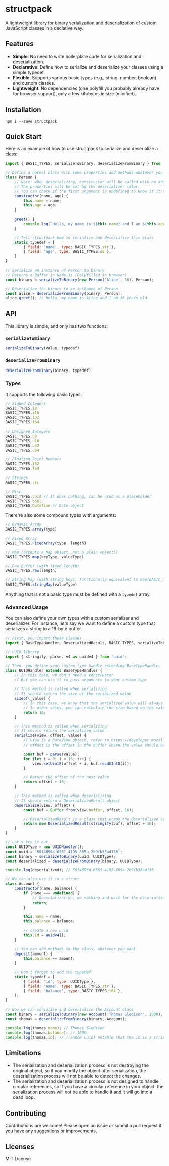 # structpack

A lightweight library for binary serialization and deserialization of custom JavaScript classes in a declative way.

## Features

- **Simple**: No need to write boilerplate code for serialization and deserialization.
- **Declarative**: Define how to serialize and deserialize your classes using a simple typedef.
- **Flexible**: Supports various basic types (e.g., string, number, boolean) and custom classes.
- **Lightweight**: No dependencies (one polyfill you probably already have for browser support), only a few kilobytes in size (minified).

## Installation

```
npm i --save structpack
```

## Quick Start

Here is an example of how to use structpack to serialize and deserialize a class:

```js
import { BASIC_TYPES, serializeToBinary, deserializeFromBinary } from 'structpack';

// Define a normal class with some properties and methods whatever you want
class Person {
	// Note: when deserializing, constructor will be called with no arguments.
	// The properties will be set by the deserializer later.
	// You can check if the first argument is undefined to know if it's a deserialization.
	constructor(name, age) {  
		this.name = name;
		this.age = age;
	}

	greet() {
		console.log(`Hello, my name is ${this.name} and I am ${this.age} years old.`);
	}

	// Tell structpack how to serialize and deserialize this class
	static typedef = [
		{ field: 'name', type: BASIC_TYPES.str },
		{ field: 'age', type: BASIC_TYPES.u8 },
	]
}

// Serialize an instance of Person to binary
// Returns a Buffer in Node.js (Polyfilled in browser)
const binary = serializeToBinary(new Person('Alice', 30), Person);

// Deserialize the binary to an instance of Person
const alice = deserializeFromBinary(binary, Person);
alice.greet(); // Hello, my name is Alice and I am 30 years old.
```

## API

This library is simple, and only has two functions:

### `serializeToBinary`

```js
serializeToBinary(value, typedef)
```

### `deserializeFromBinary`

```js
deserializeFromBinary(binary, typedef)
```

### Types

It supports the following basic types:

```js
// Signed Integers
BASIC_TYPES.i8
BASIC_TYPES.i16
BASIC_TYPES.i32
BASIC_TYPES.i64

// Unsigned Integers
BASIC_TYPES.u8
BASIC_TYPES.u16
BASIC_TYPES.u32
BASIC_TYPES.u64

// Floating Point Numbers
BASIC_TYPES.f32
BASIC_TYPES.f64

// Strings
BASIC_TYPES.str

// Misc
BASIC_TYPES.void // It does nothing, can be used as a placeholder
BASIC_TYPES.bool
BASIC_TYPES.DateTime // Date object
```

There're also some compound types with arguments:

```js
// Dynamic Array
BASIC_TYPES.array(type)

// Fixed Array
BASIC_TYPES.FixedArray(type, length)

// Map (accepts a Map object, not a plain object!)
BASIC_TYPES.map(keyType, valueType)

// Raw Buffer (with fixed length)
BASIC_TYPES.raw(length)

// String Map (with string keys, functionally equivalent to map(BASIC_TYPES.str, valueType), but can be slightly faster)
BASIC_TYPES.stringMap(valueType)
```

Anything that is not a basic type must be defined with a `typedef` array.

### Advanced Usage

You can also define your own types with a custom serializer and deserializer. For instance, let's say we want to define a custom type that serializes a string to a 16-byte buffer.

```js
// First, you import these classes
import { BaseTypeHandler, DeserializedResult, BASIC_TYPES, serializeToBinary, deserializeFromBinary } from 'structpack';

// UUID library
import { stringify, parse, v4 as uuidv4 } from 'uuid';

// Then, you define your custom type handle extending BaseTypeHandler
class UUIDHandler extends BaseTypeHandler {
    // In this case, we don't need a constructor
	// But you can use it to pass arguments to your custom type

	// This method is called when serializing
	// It should return the size of the serialized value
	sizeof(_value) {
		// In this case, we know that the serialized value will always be 16 bytes
		// In other cases, you can calculate the size based on the value
		return 16;
	}

	// This method is called when serializing
	// It should return the serialized value
	serialize(view, offset, value) {
	    // view is a DataView object, refer to https://developer.mozilla.org/en-US/docs/Web/JavaScript/Reference/Global_Objects/DataView
	    // offset is the offset in the buffer where the value should be serialized

		const buf = parse(value);
		for (let i = 0; i < 16; i++) {
			view.setUint8(offset + i, buf.readUInt8(i));
		}

		// Return the offset of the next value
		return offset + 16;
	}

	// This method is called when deserializing
	// It should return a DeserializedResult object
	deserialize(view, offset) {
		const buf = Buffer.from(view.buffer, offset, 16);

		// DeserializedResult is a class that wraps the deserialized value and the offset of the next value
		return new DeserializedResult(stringify(buf), offset + 16);
	}
}

// Let's try it out
const UUIDType = new UUIDHandler();
const uuid = '50f4696d-6561-4195-865a-2b9fb35ad136';
const binary = serializeToBinary(uuid, UUIDType);
const deserialized = deserializeFromBinary(binary, UUIDType);

console.log(deserialized); // 50f4696d-6561-4195-865a-2b9fb35ad136

// We can also use it in a struct
class Account {
    constructor(name, balance) {
        if (name === undefined) {
			// Deserialization, do nothing and wait for the deserializer to fill the properties
            return;
        }

        this.name = name;
        this.balance = balance;
		
		// create a new uuid
		this.id = uuidv4();
    }

    // You can add methods to the class, whatever you want
    deposit(amount) {
        this.balance += amount;
    }

	// Don't forget to add the typedef
	static typedef = [
		{ field: 'id', type: UUIDType },
		{ field: 'name', type: BASIC_TYPES.str },
		{ field: 'balance', type: BASIC_TYPES.i64 },
	];
}

// Now we can serialize and deserialize the Account class
const binary = serializeToBinary(new Account('Thomas Sledison', 1000), Account);
const thomas = deserializeFromBinary(binary, Account);

console.log(thomas.name); // Thomas Sledison
console.log(thomas.balance); // 1000
console.log(thomas.id); // (random uuid) notable that the id is a string but not a buffer
```

## Limitations

- The serialization and deserialization process is not destroying the original object, so if you modify the object after serialization, the deserialization process will not be able to detect the changes.
- The serialization and deserialization process is not designed to handle circular references, so if you have a circular reference in your object, the serialization process will not be able to handle it and it will go into a dead loop.

## Contributing

Contributions are welcome! Please open an issue or submit a pull request if you have any suggestions or improvements.

## Licenses

MIT License
